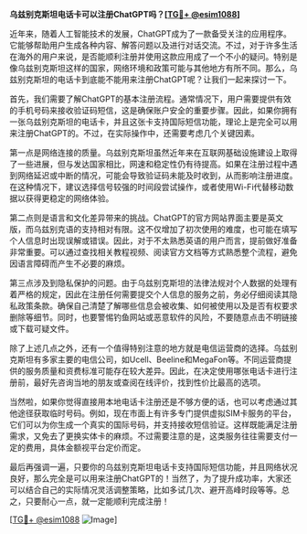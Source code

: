 **乌兹别克斯坦电话卡可以注册ChatGPT吗？[[TG💪+ @esim1088](https://t.me/s/esim1088)]**

近年来，随着人工智能技术的发展，ChatGPT成为了一款备受关注的应用程序。它能够帮助用户生成各种内容、解答问题以及进行对话交流。不过，对于许多生活在海外的用户来说，是否能顺利注册并使用这款应用成了一个不小的疑问。特别是像乌兹别克斯坦这样的国家，网络环境和政策可能与其他地方有所不同。那么，乌兹别克斯坦的电话卡到底能不能用来注册ChatGPT呢？让我们一起来探讨一下。

首先，我们需要了解ChatGPT的基本注册流程。通常情况下，用户需要提供有效的手机号码来接收验证码短信，这是确保账户安全的重要步骤。因此，如果你拥有一张乌兹别克斯坦的电话卡，并且这张卡支持国际短信功能，理论上是完全可以用来注册ChatGPT的。不过，在实际操作中，还需要考虑几个关键因素。

第一点是网络连接的质量。乌兹别克斯坦虽然近年来在互联网基础设施建设上取得了一些进展，但与发达国家相比，网速和稳定性仍有待提高。如果在注册过程中遇到网络延迟或中断的情况，可能会导致验证码未能及时收到，从而影响注册进度。在这种情况下，建议选择信号较强的时间段尝试操作，或者使用Wi-Fi代替移动数据以获得更稳定的网络体验。

第二点则是语言和文化差异带来的挑战。ChatGPT的官方网站界面主要是英文版，而乌兹别克语的支持相对有限。这不仅增加了初次使用的难度，也可能在填写个人信息时出现误解或错误。因此，对于不太熟悉英语的用户而言，提前做好准备非常重要。可以通过查找相关教程视频、阅读官方文档等方式熟悉整个流程，避免因语言障碍而产生不必要的麻烦。

第三点涉及到隐私保护的问题。由于乌兹别克斯坦的法律法规对个人数据的处理有着严格的规定，因此在注册任何需要提交个人信息的服务之前，务必仔细阅读其隐私政策条款。确保自己清楚了解哪些信息会被收集、如何被使用以及是否有权要求删除等细节。同时，也要警惕钓鱼网站或恶意软件的风险，不要随意点击不明链接或下载可疑文件。

除了上述几点之外，还有一个值得特别注意的地方就是电信运营商的选择。乌兹别克斯坦有多家主要的电信公司，如Ucell、Beeline和MegaFon等。不同运营商提供的服务质量和资费标准可能存在较大差异。因此，在决定使用哪张电话卡进行注册前，最好先咨询当地的朋友或查阅在线评价，找到性价比最高的选项。

当然啦，如果你觉得直接用本地电话卡注册还是不够方便的话，也可以考虑通过其他途径获取临时号码。例如，现在市面上有许多专门提供虚拟SIM卡服务的平台，它们可以为你生成一个真实的国际号码，并支持接收短信验证。这样既能满足注册需求，又免去了更换实体卡的麻烦。不过需要注意的是，这类服务往往需要支付一定的费用，具体金额视平台定价而定。

最后再强调一遍，只要你的乌兹别克斯坦电话卡支持国际短信功能，并且网络状况良好，那么完全是可以用来注册ChatGPT的！当然了，为了提升成功率，大家还可以结合自己的实际情况灵活调整策略，比如多试几次、避开高峰时段等等。总之，只要耐心一点，就一定能顺利完成注册！

[[TG💪+ @esim1088](https://t.me/s/esim1088) ![Image](https://i.postimg.cc/4NQfJmqS/Snipaste-2025-05-13-00-14-12.png)]